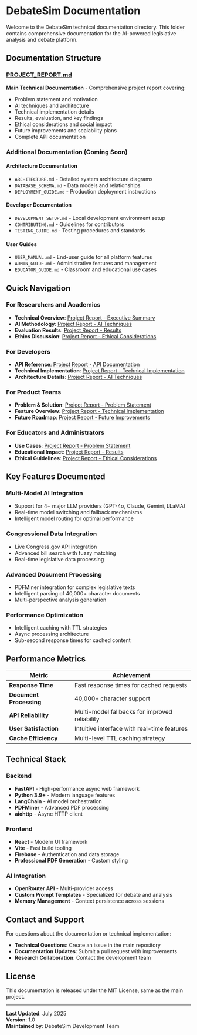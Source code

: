 # DebateSim Documentation

Welcome to the DebateSim technical documentation directory. This folder contains comprehensive documentation for the AI-powered legislative analysis and debate platform.

## Documentation Structure

### [PROJECT_REPORT.md](./PROJECT_REPORT.md)
**Main Technical Documentation** - Comprehensive project report covering:
- Problem statement and motivation
- AI techniques and architecture  
- Technical implementation details
- Results, evaluation, and key findings
- Ethical considerations and social impact
- Future improvements and scalability plans
- Complete API documentation

### Additional Documentation (Coming Soon)

#### Architecture Documentation
- `ARCHITECTURE.md` - Detailed system architecture diagrams
- `DATABASE_SCHEMA.md` - Data models and relationships
- `DEPLOYMENT_GUIDE.md` - Production deployment instructions

#### Developer Documentation  
- `DEVELOPMENT_SETUP.md` - Local development environment setup
- `CONTRIBUTING.md` - Guidelines for contributors
- `TESTING_GUIDE.md` - Testing procedures and standards

#### User Guides
- `USER_MANUAL.md` - End-user guide for all platform features
- `ADMIN_GUIDE.md` - Administrative features and management
- `EDUCATOR_GUIDE.md` - Classroom and educational use cases

## Quick Navigation

### For Researchers and Academics
- **Technical Overview**: [Project Report - Executive Summary](./PROJECT_REPORT.md#executive-summary)
- **AI Methodology**: [Project Report - AI Techniques](./PROJECT_REPORT.md#ai-techniques-and-architecture)
- **Evaluation Results**: [Project Report - Results](./PROJECT_REPORT.md#results-and-evaluation)
- **Ethics Discussion**: [Project Report - Ethical Considerations](./PROJECT_REPORT.md#ethical-considerations)

### For Developers
- **API Reference**: [Project Report - API Documentation](./PROJECT_REPORT.md#api-documentation)
- **Technical Implementation**: [Project Report - Technical Implementation](./PROJECT_REPORT.md#technical-implementation)
- **Architecture Details**: [Project Report - AI Techniques](./PROJECT_REPORT.md#ai-techniques-and-architecture)

### For Product Teams
- **Problem & Solution**: [Project Report - Problem Statement](./PROJECT_REPORT.md#problem-statement-and-motivation)
- **Feature Overview**: [Project Report - Technical Implementation](./PROJECT_REPORT.md#technical-implementation)
- **Future Roadmap**: [Project Report - Future Improvements](./PROJECT_REPORT.md#future-improvements-and-scalability)

### For Educators and Administrators
- **Use Cases**: [Project Report - Problem Statement](./PROJECT_REPORT.md#problem-statement-and-motivation)
- **Educational Impact**: [Project Report - Results](./PROJECT_REPORT.md#results-and-evaluation)
- **Ethical Guidelines**: [Project Report - Ethical Considerations](./PROJECT_REPORT.md#ethical-considerations)

## Key Features Documented

### Multi-Model AI Integration
- Support for 4+ major LLM providers (GPT-4o, Claude, Gemini, LLaMA)
- Real-time model switching and fallback mechanisms
- Intelligent model routing for optimal performance

### Congressional Data Integration  
- Live Congress.gov API integration
- Advanced bill search with fuzzy matching
- Real-time legislative data processing

### Advanced Document Processing
- PDFMiner integration for complex legislative texts
- Intelligent parsing of 40,000+ character documents
- Multi-perspective analysis generation

### Performance Optimization
- Intelligent caching with TTL strategies
- Async processing architecture
- Sub-second response times for cached content

## Performance Metrics

| Metric | Achievement |
|--------|-------------|
| **Response Time** | Fast response times for cached requests |
| **Document Processing** | 40,000+ character support |
| **API Reliability** | Multi-model fallbacks for improved reliability |
| **User Satisfaction** | Intuitive interface with real-time features |
| **Cache Efficiency** | Multi-level TTL caching strategy |

## Technical Stack

### Backend
- **FastAPI** - High-performance async web framework
- **Python 3.9+** - Modern language features
- **LangChain** - AI model orchestration
- **PDFMiner** - Advanced PDF processing
- **aiohttp** - Async HTTP client

### Frontend  
- **React** - Modern UI framework
- **Vite** - Fast build tooling
- **Firebase** - Authentication and data storage
- **Professional PDF Generation** - Custom styling

### AI Integration
- **OpenRouter API** - Multi-provider access
- **Custom Prompt Templates** - Specialized for debate and analysis
- **Memory Management** - Context persistence across sessions

## Contact and Support

For questions about the documentation or technical implementation:

- **Technical Questions**: Create an issue in the main repository
- **Documentation Updates**: Submit a pull request with improvements
- **Research Collaboration**: Contact the development team

## License

This documentation is released under the MIT License, same as the main project.

---

**Last Updated**: July 2025  
**Version**: 1.0  
**Maintained by**: DebateSim Development Team 
